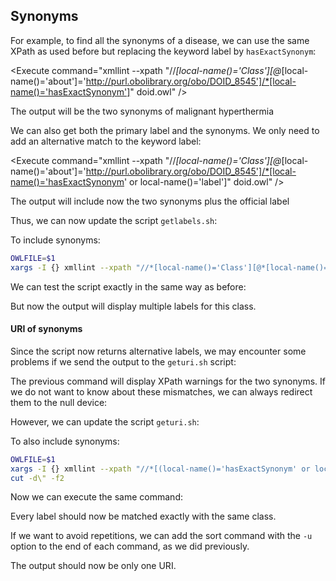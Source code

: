 <script>
import Execute from "$components/Execute.svelte";
</script>

##  Synonyms

For example, to find all the synonyms of a disease, we can use the same XPath as used before but replacing the keyword label by `hasExactSynonym`:

<Execute command="xmllint --xpath "//*[local-name()='Class'][@*[local-name()='about']='http://purl.obolibrary.org/obo/DOID_8545']/*[local-name()='hasExactSynonym']" doid.owl" />

The output will be the two synonyms of malignant hyperthermia

We can also get both the primary label and the synonyms. We only need to add an alternative match to the keyword label:

<Execute command="xmllint --xpath "//*[local-name()='Class'][@*[local-name()='about']='http://purl.obolibrary.org/obo/DOID_8545']/*[local-name()='hasExactSynonym' or local-name()='label']" doid.owl" />

The output will include now the two synonyms plus the official label

Thus, we can now update the script `getlabels.sh`:

<Execute command="nano getlabels.sh" />

To include synonyms:

```bash
OWLFILE=$1
xargs -I {} xmllint --xpath "//*[local-name()='Class'][@*[local-name()='about']='{}']/*[local-name()='hasExactSynonym' or local-name()='hasRelatedSynonym' or local-name()='label']/text()" $OWLFILE
```

We can test the script exactly in the same way as before:

<Execute command="echo -e 'http://purl.obolibrary.org/obo/DOID_8545' | ./getlabels.sh doid.owl" />

But now the output will display multiple labels for this class.

#### URI of synonyms

Since the script now returns alternative labels, we may encounter some problems if we send the output to the `geturi.sh` script:

<Execute command="echo 'http://purl.obolibrary.org/obo/DOID_8545' | ./getlabels.sh doid.owl | ./geturi.sh doid.owl" />

The previous command will display XPath warnings for the two synonyms. If we do not want to know about these mismatches, we can always redirect them to the null device:

<Execute command="echo 'http://purl.obolibrary.org/obo/DOID_8545' | ./getlabels.sh doid.owl | ./geturi.sh doid.owl 2>/dev/null" />

However, we can update the script `geturi.sh`:
<Execute command="nano geturi.sh" />

To also include synonyms:
```bash
OWLFILE=$1
xargs -I {} xmllint --xpath "//*[(local-name()='hasExactSynonym' or local-name()='hasRelatedSynonym' or local-name()='label') and text()='{}']/../@*[local-name()='about']" $OWLFILE | \
cut -d\" -f2
```

Now we can execute the same command:

<Execute command="echo 'http://purl.obolibrary.org/obo/DOID_8545' | ./getlabels.sh doid.owl | ./geturi.sh doid.owl" />

Every label should now be matched exactly with the same class.

If we want to avoid repetitions, we can add the sort command with the `-u` option to the end of each command, as we did previously.

<Execute command="echo 'http://purl.obolibrary.org/obo/DOID_8545' | ./getlabels.sh doid.owl | ./geturi.sh doid.owl | sort -u" />

The output should now be only one URI.
